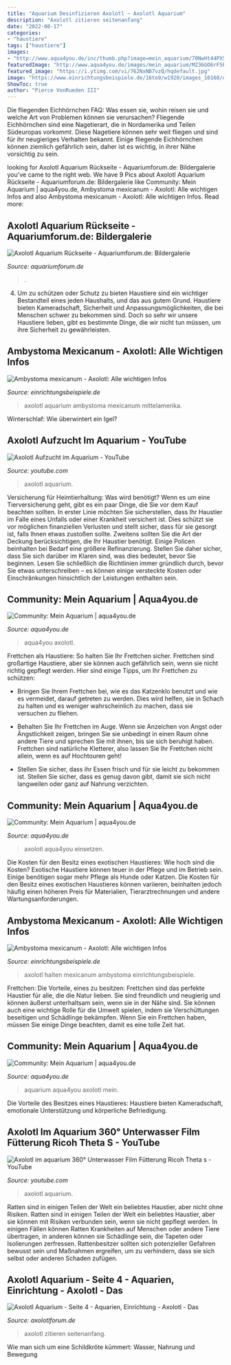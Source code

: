 ```yaml
---
title: "Aquarium Desinfizieren Axolotl ~ Axolotl Aquarium"
description: "Axolotl zitieren seitenanfang"
date: "2022-08-17"
categories:
- "haustiere"
tags: ["haustiere"]
images:
- "http://www.aqua4you.de/inc/thumb.php?image=mein_aquarium/70NwHt44PXS8.jpg&amp;w=180"
featuredImage: "http://www.aqua4you.de/images/mein_aquarium/MZ36GO6rF5Pd.jpg"
featured_image: "https://i.ytimg.com/vi/762NxNB7vzQ/hqdefault.jpg"
image: "https://www.einrichtungsbeispiele.de/16to9/w1920/images_10168/das-ist-einer-meiner-3-axolotl__4b281eb5fd261311f8887f88015d0ef8.jpg"
ShowToc: true
author: "Pierce VonRueden III"
---
```



Die fliegenden Eichhörnchen FAQ: Was essen sie, wohin reisen sie und welche Art von Problemen können sie verursachen?
Fliegende Eichhörnchen sind eine Nagetierart, die in Nordamerika und Teilen Südeuropas vorkommt. Diese Nagetiere können sehr weit fliegen und sind für ihr neugieriges Verhalten bekannt. Einige fliegende Eichhörnchen können ziemlich gefährlich sein, daher ist es wichtig, in ihrer Nähe vorsichtig zu sein.

	

		
looking for Axolotl Aquarium Rückseite - Aquariumforum.de: Bildergalerie you've came to the right web. We have 9 Pics about Axolotl Aquarium Rückseite - Aquariumforum.de: Bildergalerie like Community: Mein Aquarium | aqua4you.de, Ambystoma mexicanum - Axolotl: Alle wichtigen Infos and also Ambystoma mexicanum - Axolotl: Alle wichtigen Infos. Read more:
		
    
## Axolotl Aquarium Rückseite - Aquariumforum.de: Bildergalerie

<img loading=lazy src="https://www.aquariumforum.de/gallery/files/4/9/8/5/4985aqua200_rueckseite-med.jpg" onerror="this.onerror=null;this.src='https://tse1.mm.bing.net/th?id=OIP.kDGgmju7UBFVPA1y1q9l9gHaFm&amp;pid=15.1';" alt="Axolotl Aquarium Rückseite - Aquariumforum.de: Bildergalerie">

_Source: aquariumforum.de_

>. 

	

4. Um zu schützen oder Schutz zu bieten
Haustiere sind ein wichtiger Bestandteil eines jeden Haushalts, und das aus gutem Grund. Haustiere bieten Kameradschaft, Sicherheit und Anpassungsmöglichkeiten, die bei Menschen schwer zu bekommen sind. Doch so sehr wir unsere Haustiere lieben, gibt es bestimmte Dinge, die wir nicht tun müssen, um ihre Sicherheit zu gewährleisten.

    
## Ambystoma Mexicanum - Axolotl: Alle Wichtigen Infos

<img loading=lazy src="https://www.einrichtungsbeispiele.de/16to9/w1920/images_40273/aquarium-einrichten-mit-axolotl-sein-name-ist--oreo-maennlich-farbe-wildling__1cb4a4a0bc6ae7148b816f6dd51fc9aa.jpg" onerror="this.onerror=null;this.src='https://tse4.mm.bing.net/th?id=OIP.sJxGIkMfBg9Jos5L6SpOogHaEK&amp;pid=15.1';" alt="Ambystoma mexicanum - Axolotl: Alle wichtigen Infos">

_Source: einrichtungsbeispiele.de_

>axolotl aquarium ambystoma mexicanum mittelamerika. 

	

Winterschlaf: Wie überwintert ein Igel?

    
## Axolotl Aufzucht Im Aquarium - YouTube

<img loading=lazy src="https://i.ytimg.com/vi/r1ziTGLRW-g/maxresdefault.jpg" onerror="this.onerror=null;this.src='https://tse1.mm.bing.net/th?id=OIP.qKhsRielpdtvl_PrAgVYxwHaEK&amp;pid=15.1';" alt="Axolotl Aufzucht im Aquarium - YouTube">

_Source: youtube.com_

>axolotl aquarium. 

	

Versicherung für Heimtierhaltung: Was wird benötigt?
Wenn es um eine Tierversicherung geht, gibt es ein paar Dinge, die Sie vor dem Kauf beachten sollten.
In erster Linie möchten Sie sicherstellen, dass Ihr Haustier im Falle eines Unfalls oder einer Krankheit versichert ist. Dies schützt sie vor möglichen finanziellen Verlusten und stellt sicher, dass für sie gesorgt ist, falls Ihnen etwas zustoßen sollte.
 Zweitens sollten Sie die Art der Deckung berücksichtigen, die Ihr Haustier benötigt. Einige Policen beinhalten bei Bedarf eine größere Refinanzierung. Stellen Sie daher sicher, dass Sie sich darüber im Klaren sind, was dies bedeutet, bevor Sie beginnen. Lesen Sie schließlich die Richtlinien immer gründlich durch, bevor Sie etwas unterschreiben – es können einige versteckte Kosten oder Einschränkungen hinsichtlich der Leistungen enthalten sein.

    
## Community: Mein Aquarium | Aqua4you.de

<img loading=lazy src="http://www.aqua4you.de/images/mein_aquarium/STCcHCDPARrV.jpg" onerror="this.onerror=null;this.src='https://tse3.mm.bing.net/th?id=OIP.9kKDt5jQnYzKoH3M9p-MVAHaFj&amp;pid=15.1';" alt="Community: Mein Aquarium | aqua4you.de">

_Source: aqua4you.de_

>aqua4you axolotl. 

	

Frettchen als Haustiere: So halten Sie Ihr Frettchen sicher.
Frettchen sind großartige Haustiere, aber sie können auch gefährlich sein, wenn sie nicht richtig gepflegt werden. Hier sind einige Tipps, um Ihr Frettchen zu schützen:
- Bringen Sie Ihrem Frettchen bei, wie es das Katzenklo benutzt und wie es vermeidet, darauf getreten zu werden. Dies wird helfen, sie in Schach zu halten und es weniger wahrscheinlich zu machen, dass sie versuchen zu fliehen.

- Behalten Sie Ihr Frettchen im Auge. Wenn sie Anzeichen von Angst oder Ängstlichkeit zeigen, bringen Sie sie unbedingt in einen Raum ohne andere Tiere und sprechen Sie mit ihnen, bis sie sich beruhigt haben. Frettchen sind natürliche Kletterer, also lassen Sie Ihr Frettchen nicht allein, wenn es auf Hochtouren geht!

- Stellen Sie sicher, dass ihr Essen frisch und für sie leicht zu bekommen ist. Stellen Sie sicher, dass es genug davon gibt, damit sie sich nicht langweilen oder ganz auf Nahrung verzichten.

    
## Community: Mein Aquarium | Aqua4you.de

<img loading=lazy src="http://www.aqua4you.de/inc/thumb.php?image=mein_aquarium/70NwHt44PXS8.jpg&amp;w=180" onerror="this.onerror=null;this.src='https://tse1.mm.bing.net/th?id=OIP.du4gUVjr5Y0EAaplXw3T4wAAAA&amp;pid=15.1';" alt="Community: Mein Aquarium | aqua4you.de">

_Source: aqua4you.de_

>axolotl aqua4you einsetzen. 

	

Die Kosten für den Besitz eines exotischen Haustieres: Wie hoch sind die Kosten?
Exotische Haustiere können teuer in der Pflege und im Betrieb sein. Einige benötigen sogar mehr Pflege als Hunde oder Katzen. Die Kosten für den Besitz eines exotischen Haustieres können variieren, beinhalten jedoch häufig einen höheren Preis für Materialien, Tierarztrechnungen und andere Wartungsanforderungen.

    
## Ambystoma Mexicanum - Axolotl: Alle Wichtigen Infos

<img loading=lazy src="https://www.einrichtungsbeispiele.de/16to9/w1920/images_10168/das-ist-einer-meiner-3-axolotl__4b281eb5fd261311f8887f88015d0ef8.jpg" onerror="this.onerror=null;this.src='https://tse1.mm.bing.net/th?id=OIP.hUMiZd81OupydOcPR_TV2QHaEK&amp;pid=15.1';" alt="Ambystoma mexicanum - Axolotl: Alle wichtigen Infos">

_Source: einrichtungsbeispiele.de_

>axolotl halten mexicanum ambystoma einrichtungsbeispiele. 

	

Frettchen: Die Vorteile, eines zu besitzen:
Frettchen sind das perfekte Haustier für alle, die die Natur lieben. Sie sind freundlich und neugierig und können äußerst unterhaltsam sein, wenn sie in der Nähe sind. Sie können auch eine wichtige Rolle für die Umwelt spielen, indem sie Verschüttungen beseitigen und Schädlinge bekämpfen. Wenn Sie ein Frettchen haben, müssen Sie einige Dinge beachten, damit es eine tolle Zeit hat.

    
## Community: Mein Aquarium | Aqua4you.de

<img loading=lazy src="http://www.aqua4you.de/images/mein_aquarium/MZ36GO6rF5Pd.jpg" onerror="this.onerror=null;this.src='https://tse4.mm.bing.net/th?id=OIP.Zi30Z2ylSBdyaf0zKxLFCAHaFj&amp;pid=15.1';" alt="Community: Mein Aquarium | aqua4you.de">

_Source: aqua4you.de_

>aquarium aqua4you axolotl mein. 

	

Die Vorteile des Besitzes eines Haustieres: Haustiere bieten Kameradschaft, emotionale Unterstützung und körperliche Befriedigung.

    
## Axolotl Im Aquarium 360° Unterwasser Film Fütterung Ricoh Theta S - YouTube

<img loading=lazy src="https://i.ytimg.com/vi/762NxNB7vzQ/hqdefault.jpg" onerror="this.onerror=null;this.src='https://tse4.mm.bing.net/th?id=OIP._5HN-FDqbqXxH_HlWLJf5wHaFj&amp;pid=15.1';" alt="Axolotl im aquarium 360° Unterwasser Film Fütterung Ricoh Theta s - YouTube">

_Source: youtube.com_

>axolotl aquarium. 

	

Ratten sind in einigen Teilen der Welt ein beliebtes Haustier, aber nicht ohne Risiken.
Ratten sind in einigen Teilen der Welt ein beliebtes Haustier, aber sie können mit Risiken verbunden sein, wenn sie nicht gepflegt werden. In einigen Fällen können Ratten Krankheiten auf Menschen oder andere Tiere übertragen, in anderen können sie Schädlinge sein, die Tapeten oder Isolierungen zerfressen. Rattenbesitzer sollten sich potenzieller Gefahren bewusst sein und Maßnahmen ergreifen, um zu verhindern, dass sie sich selbst oder anderen Schaden zufügen.

    
## Axolotl Aquarium - Seite 4 - Aquarien, Einrichtung - Axolotl - Das

<img loading=lazy src="http://i1329.photobucket.com/albums/w557/Shajana1/IMG_37161.jpg" onerror="this.onerror=null;this.src='https://tse2.mm.bing.net/th?id=OIP.22tCmax6ILPt1kJS2E5YswHaFj&amp;pid=15.1';" alt="Axolotl Aquarium - Seite 4 - Aquarien, Einrichtung - Axolotl - Das">

_Source: axolotlforum.de_

>axolotl zitieren seitenanfang. 

	

Wie man sich um eine Schildkröte kümmert: Wasser, Nahrung und Bewegung


